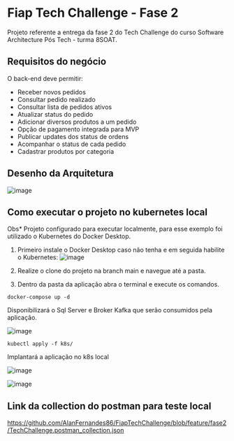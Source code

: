 # Fiap Tech Challenge - Fase 2

Projeto referente a entrega da fase 2 do Tech Challenge do curso Software Architecture Pós Tech - turma 8SOAT.

## Requisitos do negócio

O back-end deve permitir:

- Receber novos pedidos
- Consultar pedido realizado
- Consultar lista de pedidos ativos
- Atualizar status do pedido
- Adicionar diversos produtos a um pedido
- Opção de pagamento integrada para MVP
- Publicar updates dos status de ordens
- Acompanhar o status de cada pedido
- Cadastrar produtos por categoria

## Desenho da Arquitetura

![image](https://github.com/user-attachments/assets/047b0e48-f5ad-4d03-b957-0ec36f959671)

## Como executar o projeto no kubernetes local

Obs* Projeto configurado para executar localmente, para esse exemplo foi utilizado o Kubernetes do Docker Desktop.

1. Primeiro instale o Docker Desktop caso não tenha e em seguida habilite o Kubernetes:
![image](https://github.com/user-attachments/assets/bfcee42a-480a-42a2-9ff8-caab3e997c5d)

2. Realize o clone do projeto na branch main e navegue até a pasta.
3. Dentro da pasta da aplicação abra o terminal e execute os comandos.

```docker-compose up -d```  

Disponibilizará o Sql Server e Broker Kafka que serão consumidos pela aplicação.  

![image](https://github.com/user-attachments/assets/81a260ad-5e2b-46e3-abe6-3696c14b2279)

```kubectl apply -f k8s/```  

Implantará a aplicação no k8s local  

![image](https://github.com/user-attachments/assets/ac97034f-a5a1-49c7-ba5c-79ad79ed787f)  

![image](https://github.com/user-attachments/assets/458f66b1-418d-49bd-8a41-584a5bdc695c)

## Link da collection do postman para teste local
https://github.com/AlanFernandes86/FiapTechChallenge/blob/feature/fase2/TechChallenge.postman_collection.json
